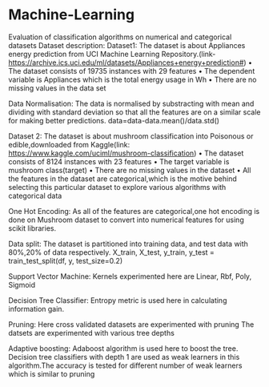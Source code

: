 # Machine-Learning
Evaluation of classification algorithms on numerical and categorical datasets
Dataset description:
Dataset1: The dataset is about Appliances energy prediction from UCI Machine Learning Repository.(link- https://archive.ics.uci.edu/ml/datasets/Appliances+energy+prediction#)
•	The dataset consists of 19735 instances with 29 features
•	The dependent variable is Appliances which is the total energy usage in Wh
•	There are no missing values in the data set

Data Normalisation: The data is normalised by substracting with mean and dividing with standard deviation so that all the features are on a similar scale for making better predictions.
data=data-data.mean()/data.std()

Dataset 2: The dataset is about mushroom classification into Poisonous or edible,downloaded from Kaggle(link: https://www.kaggle.com/uciml/mushroom-classification)
•	The dataset consists of 8124 instances with 23 features
•	The target variable is mushroom class(target)
•	There are no missing values in the dataset
•	All the features in the dataset are categorical,which is the motive behind selecting this particular dataset to explore various algorithms with categorical data

One Hot Encoding: As all of the features are categorical,one hot encoding is done on Mushroom dataset to convert into numerical features for using scikit libraries.

Data split: The dataset is partitioned into training data, and test data with 80%,20% of data respectively.
X_train, X_test, y_train, y_test = train_test_split(df, y, test_size=0.2)

Support Vector Machine:
Kernels experimented here are Linear, Rbf, Poly, Sigmoid

Decision Tree Classifier: Entropy metric is used here in calculating information gain.

Pruning: Here cross validated datasets are experimented with pruning
The datsets are experimented with various tree depths

Adaptive boosting: Adaboost algorithm is used here to boost the tree. Decision tree classifiers with depth 1 are used as weak learners in this algorithm.The accuracy is tested for different number of weak learners which is similar to pruning
